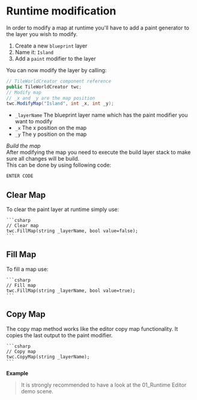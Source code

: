 # Runtime modification
In order to modify a map at runtime you'll have to add a paint generator to the layer you wish to modify.

1. Create a new `blueprint` layer  
2. Name it: `Island`  
3. Add a `paint` modifier to the layer  

You can now modify the layer by calling:  

```csharp
// TileWorldCreator component reference
public TileWorldCreator twc;
// Modify map
// _x and _y are the map position
twc.ModifyMap("Island", int _x, int _y);
```
    
+ `_layerName`
  The blueprint layer name which has the paint modifier you want to modify
+ `_x`
  The x position on the map
+ `_y`
  The y position on the map
  
*Build the map*  
After modifying the map you need to execute the build layer stack to make sure all changes will be build.  
This can be done by using following code:

```csharp
ENTER CODE
```  


## Clear Map
To clear the paint layer at runtime simply use:  
 
    ```csharp
    // Clear map
    twc.FillMap(string _layerName, bool value=false);
    ```  
    
## Fill Map
To fill a map use:  

    ```csharp
    // Fill map
    twc.FillMap(string _layerName, bool value=true);
    ```  
    
## Copy Map
The copy map method works like the editor copy map functionality.
It copies the last output to the paint modifier.  

    ```csharp
    // Copy map
    twc.CopyMap(string _layerName);
    ```  

**Example**
> It is strongly recommended to have a look at the 01_Runtime Editor demo scene.
